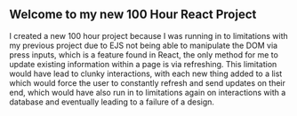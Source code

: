 ## Welcome to my new 100 Hour React Project

I created a new 100 hour project because I was running in to limitations with my previous project due to EJS not being able to manipulate the DOM via press inputs, which is a feature found in React, the only method for me to update existing information within a page is via refreshing. This limitation would have lead to clunky interactions, with each new thing added to a list which would force the user to constantly refresh and send updates on their end, which would have also run in to limitations again on interactions with a database and eventually leading to a failure of a design.
